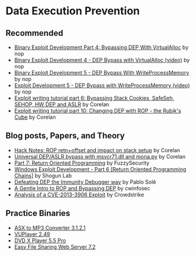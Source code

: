 # Data Execution Prevention

## Recommended

- [Binary Exploit Development Part 4: Bypassing DEP With VirtualAlloc](https://guidedhacking.com/threads/binary-exploit-development-4-how-to-bypass-dep-stack-protection.20109/) by nop
- [Binary Exploit Development 4 - DEP Bypass with VirtualAlloc (video)](https://youtu.be/phVz8CqEng8) by nop
- [Binary Exploit Development 5 - DEP Bypass With WriteProcessMemory](https://guidedhacking.com/threads/exploit-development-5-dep-bypass-with-writeprocessmemory.20164/) by nop
- [Exploit Development 5 - DEP Bypass with WriteProcessMemory (video)](https://youtu.be/8kYTDK9oKV8) by nop
- [Exploit writing tutorial part 6: Bypassing Stack Cookies, SafeSeh, SEHOP, HW DEP and ASLR](https://www.corelan.be/index.php/2009/09/21/exploit-writing-tutorial-part-6-bypassing-stack-cookies-safeseh-hw-dep-and-aslr/) by Corelan
- [Exploit writing tutorial part 10: Changing DEP with ROP - the Rubik's Cube](https://www.corelan.be/index.php/2010/06/16/exploit-writing-tutorial-part-10-chaining-dep-with-rop-the-rubikstm-cube/) by Corelan

## Blog posts, Papers, and Theory


- [Hack Notes: ROP retn+offset and impact on stack setup](https://www.corelan.be/index.php/2011/01/30/hack-notes-rop-retnoffset-and-impact-on-stack-setup/) by Corelan
- [Universal DEP/ASLR bypass with msvcr71.dll and mona.py](https://www.corelan.be/index.php/2011/07/03/universal-depaslr-bypass-with-msvcr71-dll-and-mona-py/) by Corelan
- [Part 7: Return Oriented Programming](http://www.fuzzysecurity.com/tutorials/expDev/7.html) by FuzzySecurity
- [Windows Exploit Development - Part 6 [Return Oriented Programming Chains]](https://www.shogunlab.com/blog/2018/02/11/zdzg-windows-exploit-5.html) by Shogun Lab
- [Defeating DEP the Immunity Debugger way](https://www.immunityinc.com/downloads/DEPLIB.pdf) by Pablo Solé
- [A Gentle Intro to ROP and Bypassing DEP](https://cwinfosec.org/Intro-ROP-DEP-Bypass/) by cwinfosec
- [Analysis of a CVE-2013-3906 Exploit](https://www.crowdstrike.com/blog/analysis-cve-2013-3906-exploit/) by Crowdstrike


## Practice Binaries

- [ASX to MP3 Converter 3.1.2.1](https://www.exploit-db.com/apps/b31a84e79d9941d89336b6708ef52a20-ASXtoMP3Converter_3121.exe) 
- [VUPlayer 2.49](https://www.exploit-db.com/apps/39adeb7fa4711cd1cac8702fb163ded5-vuplayersetup.exe)
- [DVD X Player 5.5 Pro](https://www.exploit-db.com/apps/cdfda7217304f4deb7d2e8feb5696394-DVDXPlayerSetup.exe)
- [Easy File Sharing Web Server 7.2](https://www.exploit-db.com/apps/60f3ff1f3cd34dec80fba130ea481f31-efssetup.exe)
